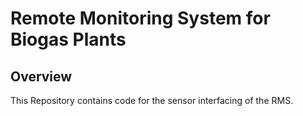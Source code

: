 # Remote Monitoring System for Biogas Plants

## Overview
This Repository contains code for the sensor interfacing of the RMS.
